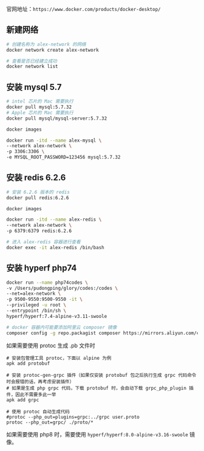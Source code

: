 官网地址：`https://www.docker.com/products/docker-desktop/`

## 新建网络

```bash
# 创建名称为 alex-network 的网络
docker network create alex-network

# 查看是否已经建立成功
docker network list
```

## 安装 mysql 5.7

```bash
# intel 芯片的 Mac 需要执行
docker pull mysql:5.7.32
# Apple 芯片的 Mac 需要执行
docker pull mysql/mysql-server:5.7.32

docker images

docker run -itd --name alex-mysql \
--network alex-network \
-p 3306:3306 \
-e MYSQL_ROOT_PASSWORD=123456 mysql:5.7.32
```

## 安装 redis 6.2.6

```bash
# 安装 6.2.6 版本的 redis
docker pull redis:6.2.6

docker images

docker run -itd --name alex-redis \
--network alex-network \
-p 6379:6379 redis:6.2.6

# 进入 alex-redis 容器进行查看
docker exec -it alex-redis /bin/bash
```

## 安装 hyperf php74

```bash
docker run --name php74codes \
-v /Users/pudongping/glory/codes:/codes \
--net=alex-network \
-p 9500-9550:9500-9550 -it \
--privileged -u root \
--entrypoint /bin/sh \
hyperf/hyperf:7.4-alpine-v3.11-swoole

# docker 容器内可能要添加阿里云 composer 镜像
composer config -g repo.packagist composer https://mirrors.aliyun.com/composer

```

如果需要使用 protoc 生成 .pb 文件时

```shell
# 安装包管理工具 protoc，下面以 alpine 为例
apk add protobuf

# 安装 protoc-gen-grpc 插件（如果仅安装 protobuf 包之后执行生成 grpc 代码命令时会报错的话，再考虑安装插件）
# 如果是生成 php grpc 代码，下载 protobuf 时，会自动下载 grpc_php_plugin 插件，因此不需要多此一举
apk add grpc

# 使用 protoc 自动生成代码
#protoc --php_out=plugins=grpc:../grpc user.proto
protoc --php_out=grpc/ ./proto/*
```

如果需要使用 php8 时，需要使用 `hyperf/hyperf:8.0-alpine-v3.16-swoole` 镜像。